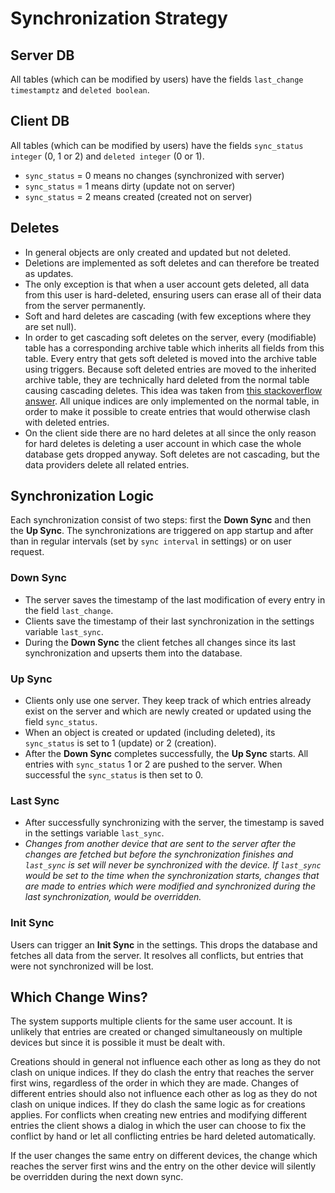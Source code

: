 # Synchronization Strategy

## Server DB
All tables (which can be modified by users) have the fields `last_change timestamptz` and `deleted boolean`.

## Client DB
All tables (which can be modified by users) have the fields `sync_status integer` (0, 1 or 2) and `deleted integer` (0 or 1).
* `sync_status` = 0 means no changes (synchronized with server)
* `sync_status` = 1 means dirty (update not on server)
* `sync_status` = 2 means created (created not on server)

## Deletes
* In general objects are only created and updated but not deleted.
* Deletions are implemented as soft deletes and can therefore be treated as updates.
* The only exception is that when a user account gets deleted, all data from this user is hard-deleted, ensuring users can erase all of their data from the server permanently.
* Soft and hard deletes are cascading (with few exceptions where they are set null).
* In order to get cascading soft deletes on the server, every (modifiable) table has a corresponding archive table which inherits all fields from this table. Every entry that gets soft deleted is moved into the archive table using triggers. Because soft deleted entries are moved to the inherited archive table, they are technically hard deleted from the normal table causing cascading deletes. This idea was taken from [this stackoverflow answer](https://stackoverflow.com/questions/506432/cascading-soft-delete). All unique indices are only implemented on the normal table, in order to make it possible to create entries that would otherwise clash with deleted entries. 
* On the client side there are no hard deletes at all since the only reason for hard deletes is deleting a user account in which case the whole database gets dropped anyway. Soft deletes are not cascading, but the data providers delete all related entries.

## Synchronization Logic
Each synchronization consist of two steps: first the **Down Sync** and then the **Up Sync**.
The synchronizations are triggered on app startup and after than in regular intervals (set by `sync interval` in settings) or on user request.

### Down Sync
* The server saves the timestamp of the last modification of every entry in the field `last_change`. 
* Clients save the timestamp of their last synchronization in the settings variable `last_sync`.
* During the **Down Sync** the client fetches all changes since its last synchronization and upserts them into the database.

### Up Sync
* Clients only use one server. They keep track of which entries already exist on the server and which are newly created or updated using the field `sync_status`.
* When an object is created or updated (including deleted), its `sync_status` is set to 1 (update) or 2 (creation).
* After the **Down Sync** completes successfully, the **Up Sync** starts. All entries with `sync_status` 1 or 2 are pushed to the server. When successful the `sync_status` is then set to 0.

### Last Sync
* After successfully synchronizing with the server, the timestamp is saved in the settings variable `last_sync`.
* *Changes from another device that are sent to the server after the changes are fetched but before the synchronization finishes and `last_sync` is set will never be synchronized with the device. If `last_sync` would be set to the time when the synchronization starts, changes that are made to entries which were modified and synchronized during the last synchronization, would be overridden.*

### Init Sync
Users can trigger an **Init Sync** in the settings. This drops the database and fetches all data from the server. It resolves all conflicts, but entries that were not synchronized will be lost.

## Which Change Wins?
The system supports multiple clients for the same user account. 
It is unlikely that entries are created or changed simultaneously on multiple devices but since it is possible it must be dealt with.

Creations should in general not influence each other as long as they do not clash on unique indices.
If they do clash the entry that reaches the server first wins, regardless of the order in which they are made.
Changes of different entries should also not influence each other as log as they do not clash on unique indices.
If they do clash the same logic as for creations applies.
For conflicts when creating new entries and modifying different entries the client shows a dialog in which the user can choose to fix the conflict by hand or let all conflicting entries be hard deleted automatically.

If the user changes the same entry on different devices, the change which reaches the server first wins and the entry on the other device will silently be overridden during the next down sync.
